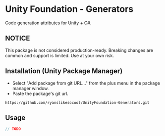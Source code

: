 # Unity Foundation - Generators
Code generation attributes for Unity + C#.

## NOTICE
This package is not considered production-ready.  Breaking changes are common and support is limited.  Use at your own risk.

## Installation (Unity Package Manager)
- Select "Add package from git URL..." from the plus menu in the package manager window.
- Paste the package's git url.
```
https://github.com/ryanslikesocool/UnityFoundation-Generators.git
```

## Usage
```cs
// TODO
```
